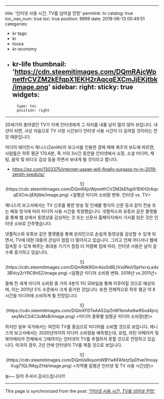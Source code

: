
---
title: '인터넷 사용 시간, TV를 넘어설 전망'
permlink: tv
catalog: true
toc_nav_num: true
toc: true
position: 9999
date: 2018-06-13 00:49:51
categories:
- kr
tags:
- kr
- tooza
- kr-economy
- kr-life
thumbnail: 'https://cdn.steemitimages.com/DQmRAjcWpnetfrCVZM2kEfqpX1EKH2rAqcqEXCmJjEKjtbk/image.png'
sidebar:
    right:
        sticky: true
widgets:
    -
        type: toc
        position: right
---


20세기의 총아였던 TV가 이제 인터넷에게 그 자리를 내줄 날이 멀지 않아 보입니다. 내년이 되면, 사상 처음으로  TV 시청 시간보다 인터넷 사용 시간이 더 길어질 것이라는 전망 때문입니다. 

미디어 에이전시 제니스(Zenith)의 보고서를 인용한 경제 매체 쿼츠의 보도에 따르면, 사람들은 하루 평균 170.6분, 즉 거의 3시간 동안을 인터넷에서 쇼핑, 소셜 미디어, 채팅, 음악 및 비디오 감상 등을 하면서 보내게 될 것이라고 합니다.

- https://qz.com/1303375/internet-usage-will-finally-surpass-tv-in-2019-zenith-predicts/

<center>
![](https://cdn.steemitimages.com/DQmRAjcWpnetfrCVZM2kEfqpX1EKH2rAqcqEXCmJjEKjtbk/image.png)
<일평균 미디어 소비량 변화. 인터넷 vs. TV>
</center>

제니스의 보고서에서는 TV 신호를 통한 방송 및 인쇄물 형식의 신문 등과 같이 전송 또는 배포 방식에 따라 미디어 사용 시간을 측정했습니다.  넷플릭스와 유튜브 같은 플랫폼을 통해 웹 상에서 동영상을 감상하는 것 또는 신문사 홈페이지에서 기사를 읽은 것은 인터넷 소비로 간주했습니다.

넷플릭스와 유튜브 같은 플랫폼을 통해 온라인으로 손쉽게 동영상을 감상할 수 있게 되면서, TV에 대한 대중의 관심이 점점 더 멀어지고 있습니다. 그리고 언제 어디서나 웹에 접속할 수 있게 해주는 휴대용 기기가 점점 더 저렴해 짐에 따라, 인터넷 사용은 날이 갈수록 증가하고 있습니다. 

<center>
![](https://cdn.steemitimages.com/DQmRdk9Gm4so5dRLtVxdNoVSpHxrxLedv3BVcy2rYRC8h5Z/image.png)
<일평균 미디어 소비량 변화. 2019년 vs.2011년>
</center>

올해 전 세계 미디어 소비량 중 거의 4분의 1이 모바일을 통해 이루어질 것으로 예상되며, 이는 2011년 5% 수준에서 크게 증가한 것입니다. 또한 전체적으로 하루 평균 약 8시간을 미디어에 소비하게 될 전망입니다.

<center>
![](https://cdn.steemitimages.com/DQmXFDTeAA52qiZnW1bmAe8w9Svd4jrnjseyMxCS4C3uMxB/image.png)
<미디어 종류별 일평균 미디어 소비량(분)>
</center>

하지만 일부 국가에서는 여전히 TV를 중심으로 미디어를 소비할 것으로 보입니다. 제니스의 보고서에서는 2020년까지의 미디어 소비량을 예측했는데, 유럽, 라틴 아메리카 및 북아메리카 전체에서 그때까지는  인터넷이 TV를 추월하지 못할 것으로 전망하고 있습니다. 미국의 경우, 2년 안에 인터넷이 TV를 제칠 것으로 보입니다.

<center>
![](https://cdn.steemitimages.com/DQmVa9oyomWBYwKFAfetz5pDfvei1moayVug71QLfMqyZHd/image.png)
<지역별 일평균 인터넷 및 TV 사용 시간(분)>
</center>

늘~~ 읽어 주셔서 감사드립니다!!!

- - -

This page is synchronized from the post: ['인터넷 사용 시간, TV를 넘어설 전망'](https://steemit.com/@pius.pius/tv)
